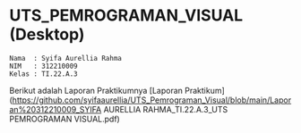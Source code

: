 # UTS_PEMROGRAMAN_VISUAL (Desktop)
```
Nama  : Syifa Aurellia Rahma
NIM   : 312210009
Kelas : TI.22.A.3
```
Berikut adalah Laporan Praktikumnya [Laporan Praktikum](https://github.com/syifaaurellia/UTS_Pemrograman_Visual/blob/main/Laporan%20312210009_SYIFA AURELLIA RAHMA_TI.22.A.3_UTS PEMROGRAMAN VISUAL.pdf)
